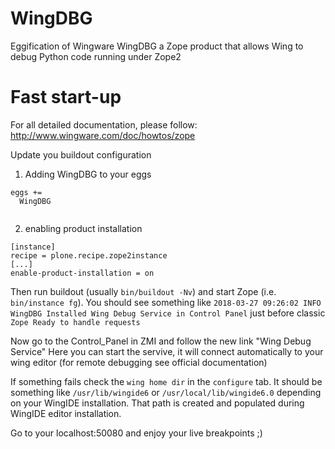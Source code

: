 # WingDBG
Eggification of Wingware WingDBG a Zope product that allows Wing to debug Python code running under Zope2

# Fast start-up
For all detailed documentation, please follow: http://www.wingware.com/doc/howtos/zope

Update you buildout configuration
 1) Adding WingDBG to your eggs
 ```
 eggs +=
   WingDBG
   
  ```
 2) enabling product installation 
```
[instance]
recipe = plone.recipe.zope2instance
[...]
enable-product-installation = on
```

Then run buildout (usually `bin/buildout -Nv`) and start Zope (i.e. `bin/instance fg`).
You should see something like `2018-03-27 09:26:02 INFO WingDBG Installed Wing Debug Service in Control Panel` 
just before classic `Zope Ready to handle requests`

Now go to the Control_Panel in ZMI and follow the new link "Wing Debug Service"
Here you can start the servive, it will connect automatically to your wing editor (for remote debugging see official documentation)

If something fails check the `wing home dir` in the `configure` tab. It should be something like
`/usr/lib/wingide6` or `/usr/local/lib/wingide6.0`
depending on your WingIDE installation. That path is created and populated during WingIDE editor installation.

Go to your localhost:50080 and enjoy your live breakpoints ;)

